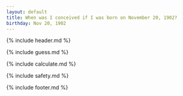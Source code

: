 ```yaml
---
layout: default
title: When was I conceived if I was born on November 20, 1902?
birthday: Nov 20, 1902
---
```


{% include header.md %}

{% include guess.md %}

{% include calculate.md %}

{% include safety.md %}

{% include footer.md %}



